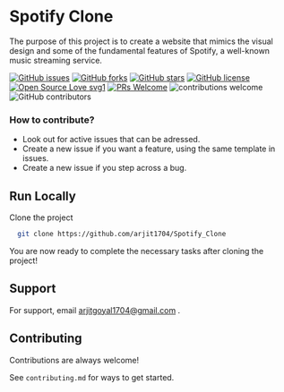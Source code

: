 # Spotify Clone

The purpose of this project is to create a website that mimics the visual design and some of the fundamental features of Spotify, a well-known music streaming service.

[![GitHub issues](https://img.shields.io/github/issues/arjit1704/textEdits)](https://github.com/arjit1704/Spotify_Clone/issues)
[![GitHub forks](https://img.shields.io/github/forks/arjit1704/textEdits)](https://github.com/arjit1704/Spotify_Clone/network)
[![GitHub stars](https://img.shields.io/github/stars/arjit1704/textEdits)](https://github.com/arjit1704/Spotify_Clone/stargazers)
[![GitHub license](https://img.shields.io/github/license/arjit1704/textEdits)](https://github.com/arjit1704/Spotify_Clone/blob/main/LICENSE)
[![Open Source Love svg1](https://badges.frapsoft.com/os/v1/open-source.svg?v=103)](https://github.com/ellerbrock/open-source-badges/) [![PRs Welcome](https://img.shields.io/badge/PRs-welcome-brightgreen.svg?style=flat-square)](http://makeapullrequest.com) ![contributions welcome](https://img.shields.io/static/v1.svg?label=Contributions&message=Welcome&color=0059b3&style=flat-square) ![GitHub contributors](https://img.shields.io/github/contributors-anon/arjit1704/Spotify_Clone) 

### How to contribute?
- Look out for active issues that can be adressed.
- Create a new issue if you want a feature, using the same template in issues.
- Create a new issue if you step across a bug.

## Run Locally

Clone the project

```bash
  git clone https://github.com/arjit1704/Spotify_Clone
```
<!-- 
Go to the project directory

```bash
  cd TextEdits
``` -->
<!-- 
Run the server

```bash
    python3 runserver manage.py
``` -->
You are now ready to complete the necessary tasks after cloning the project!

## Support

For support, email arjitgoyal1704@gmail.com .

## Contributing

Contributions are always welcome!

See `contributing.md` for ways to get started.